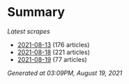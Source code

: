 # Summary
*Latest scrapes*
* [2021-08-13](https://github.com/nuuuwan/news_lk/blob/data/news_lk.2021-08-13.json) (176 articles)
* [2021-08-18](https://github.com/nuuuwan/news_lk/blob/data/news_lk.2021-08-18.json) (221 articles)
* [2021-08-19](https://github.com/nuuuwan/news_lk/blob/data/news_lk.2021-08-19.json) (77 articles)

*Generated at 03:09PM, August 19, 2021*